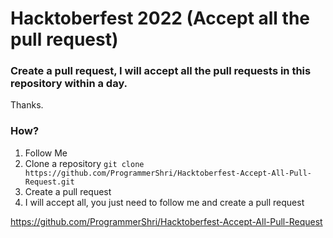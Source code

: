 # Hacktoberfest 2022 (Accept all the pull request)


### Create a pull request, I will accept all the pull requests in this repository within a day. 
Thanks.

### How?
1. Follow Me
2. Clone a repository ``` git clone https://github.com/ProgrammerShri/Hacktoberfest-Accept-All-Pull-Request.git ```
3. Create a pull request
4. I will accept all, you just need to follow me and create a pull request

https://github.com/ProgrammerShri/Hacktoberfest-Accept-All-Pull-Request

